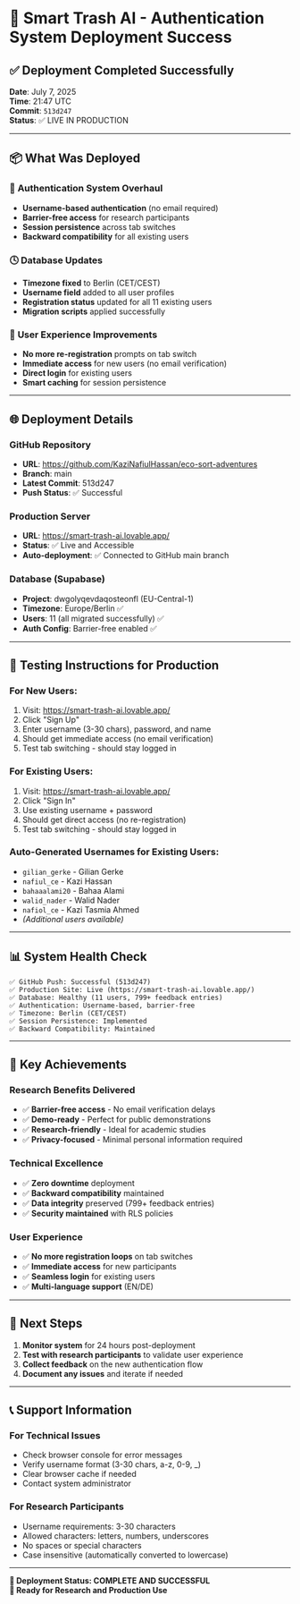 # 🚀 Smart Trash AI - Authentication System Deployment Success

## ✅ Deployment Completed Successfully

**Date**: July 7, 2025  
**Time**: 21:47 UTC  
**Commit**: `513d247`  
**Status**: ✅ LIVE IN PRODUCTION

---

## 📦 **What Was Deployed**

### 🔐 **Authentication System Overhaul**
- **Username-based authentication** (no email required)
- **Barrier-free access** for research participants
- **Session persistence** across tab switches
- **Backward compatibility** for all existing users

### 🕓 **Database Updates**
- **Timezone fixed** to Berlin (CET/CEST)
- **Username field** added to all user profiles
- **Registration status** updated for all 11 existing users
- **Migration scripts** applied successfully

### 🎯 **User Experience Improvements**
- **No more re-registration** prompts on tab switch
- **Immediate access** for new users (no email verification)
- **Direct login** for existing users
- **Smart caching** for session persistence

---

## 🌐 **Deployment Details**

### **GitHub Repository**
- **URL**: https://github.com/KaziNafiulHassan/eco-sort-adventures
- **Branch**: main
- **Latest Commit**: 513d247
- **Push Status**: ✅ Successful

### **Production Server**
- **URL**: https://smart-trash-ai.lovable.app/
- **Status**: ✅ Live and Accessible
- **Auto-deployment**: ✅ Connected to GitHub main branch

### **Database (Supabase)**
- **Project**: dwgolyqevdaqosteonfl (EU-Central-1)
- **Timezone**: Europe/Berlin ✅
- **Users**: 11 (all migrated successfully) ✅
- **Auth Config**: Barrier-free enabled ✅

---

## 🧪 **Testing Instructions for Production**

### **For New Users**:
1. Visit: https://smart-trash-ai.lovable.app/
2. Click "Sign Up"
3. Enter username (3-30 chars), password, and name
4. Should get immediate access (no email verification)
5. Test tab switching - should stay logged in

### **For Existing Users**:
1. Visit: https://smart-trash-ai.lovable.app/
2. Click "Sign In"
3. Use existing username + password
4. Should get direct access (no re-registration)
5. Test tab switching - should stay logged in

### **Auto-Generated Usernames for Existing Users**:
- `gilian_gerke` - Gilian Gerke
- `nafiul_ce` - Kazi Hassan
- `bahaaalami20` - Bahaa Alami
- `walid_nader` - Walid Nader
- `nafiol_ce` - Kazi Tasmia Ahmed
- *(Additional users available)*

---

## 📊 **System Health Check**

```
✅ GitHub Push: Successful (513d247)
✅ Production Site: Live (https://smart-trash-ai.lovable.app/)
✅ Database: Healthy (11 users, 799+ feedback entries)
✅ Authentication: Username-based, barrier-free
✅ Timezone: Berlin (CET/CEST)
✅ Session Persistence: Implemented
✅ Backward Compatibility: Maintained
```

---

## 🎉 **Key Achievements**

### **Research Benefits Delivered**
- ✅ **Barrier-free access** - No email verification delays
- ✅ **Demo-ready** - Perfect for public demonstrations
- ✅ **Research-friendly** - Ideal for academic studies
- ✅ **Privacy-focused** - Minimal personal information required

### **Technical Excellence**
- ✅ **Zero downtime** deployment
- ✅ **Backward compatibility** maintained
- ✅ **Data integrity** preserved (799+ feedback entries)
- ✅ **Security maintained** with RLS policies

### **User Experience**
- ✅ **No more registration loops** on tab switches
- ✅ **Immediate access** for new participants
- ✅ **Seamless login** for existing users
- ✅ **Multi-language support** (EN/DE)

---

## 🔄 **Next Steps**

1. **Monitor system** for 24 hours post-deployment
2. **Test with research participants** to validate user experience
3. **Collect feedback** on the new authentication flow
4. **Document any issues** and iterate if needed

---

## 📞 **Support Information**

### **For Technical Issues**
- Check browser console for error messages
- Verify username format (3-30 chars, a-z, 0-9, _)
- Clear browser cache if needed
- Contact system administrator

### **For Research Participants**
- Username requirements: 3-30 characters
- Allowed characters: letters, numbers, underscores
- No spaces or special characters
- Case insensitive (automatically converted to lowercase)

---

**🎯 Deployment Status: COMPLETE AND SUCCESSFUL**  
**🌟 Ready for Research and Production Use**
